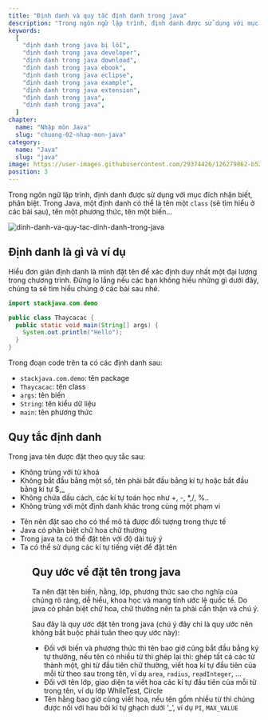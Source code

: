 ```yaml
---
title: "Định danh và quy tắc định danh trong java"
description: "Trong ngôn ngữ lập trình, định danh được sử dụng với mục đích nhận biết, phân biệt. Trong Java, một định danh có thể là tên một class, tên một phương thức, tên một biến"
keywords:
  [
    "định danh trong java bị lỗi",
    "định danh trong java developer",
    "định danh trong java download",
    "định danh trong java ebook",
    "định danh trong java eclipse",
    "định danh trong java example",
    "định danh trong java extension",
    "định danh trong java",
    "dinh danh trong java",
  ]
chapter:
  name: "Nhập môn Java"
  slug: "chuong-02-nhap-mon-java"
category:
  name: "Java"
  slug: "java"
image: https://user-images.githubusercontent.com/29374426/126279862-b529dc33-71d9-4346-afb0-9a33a01cbb63.png
position: 3
---
```


Trong ngôn ngữ lập trình, định danh được sử dụng với mục đích nhận biết, phân biệt. Trong Java, một định danh có thể là tên một `class` (sẽ tìm hiểu ở các bài sau), tên một phương thức, tên một biến...

![dinh-danh-va-quy-tac-dinh-danh-trong-java](https://user-images.githubusercontent.com/29374426/126279862-b529dc33-71d9-4346-afb0-9a33a01cbb63.png)

## Định danh là gì và ví dụ

Hiểu đơn giản định danh là mình đặt tên để xác định duy nhất một đại lượng trong chương trình. Đừng lo lắng nếu các bạn không hiểu những gì dưới đây, chúng ta sẽ tìm hiểu chúng ở các bài sau nhé.

```java
import stackjava.com.demo

public class Thaycacac {
  public static void main(String[] args) {
    System.out.println("Hello");
  }
}
```

Trong đoạn code trên ta có các định danh sau:

- `stackjava.com.demo`: tên package
- `Thaycacac`: tên class
- `args`: tên biến
- `String`: tên kiểu dữ liệu
- `main`: tên phương thức

## Quy tắc định danh

Trong java tên được đặt theo quy tắc sau:

- Không trùng với từ khoá
- Không bắt đầu bằng một số, tên phải bắt đầu bằng kí tự hoặc bắt đầu bằng kí tự $,\_
- Không chứa dấu cách, các kí tự toán học như +, -, \*,/, %..
- Không trùng với một định danh khác trong cùng một phạm vi

<content-note><ul>

  <li>
  Tên nên đặt sao cho có thể mô tả được đối tượng trong thực tế
  </li>
  <li>Java có phân biệt chữ hoa chữ thường</li>
  <li>Trong java ta có thể đặt tên với độ dài tuỳ ý</li>
  <li>Ta có thể sử dụng các kí tự tiếng việt để đặt tên</li>
<ul></content-note>

## Quy ước về đặt tên trong java

Ta nên đặt tên biến, hằng, lớp, phương thức sao cho nghĩa của chúng rõ ràng, dễ hiểu, khoa học và mang tính ước lệ quốc tế. Do java có phân biệt chữ hoa, chữ thường nên ta phải cẩn thận và chú ý.

Sau đây là quy ước đặt tên trong java (chú ý đây chỉ là quy ước nên không bắt buộc phải tuân theo quy ước này):

- Đối với biến và phương thức thì tên bao giờ cũng bắt đầu bằng ký tự thường, nếu tên có nhiều từ thì ghép lại thì: ghép tất cả các từ thành một, ghi từ đầu tiên chữ thường, viết hoa kí tự đầu tiên của mỗi từ theo sau trong tên, ví dụ `area`, `radius`, `readInteger`, …
- Đối với tên lớp, giao diện ta viết hoa các kí tự đầu tiên của mỗi từ trong tên, ví dụ lớp WhileTest, Circle
- Tên hằng bao giờ cũng viết hoa, nếu tên gồm nhiều từ thì chúng được nối với hau bởi kí tự ghạch dưới ‘\_’, ví dụ `PI`, `MAX_VALUE`
